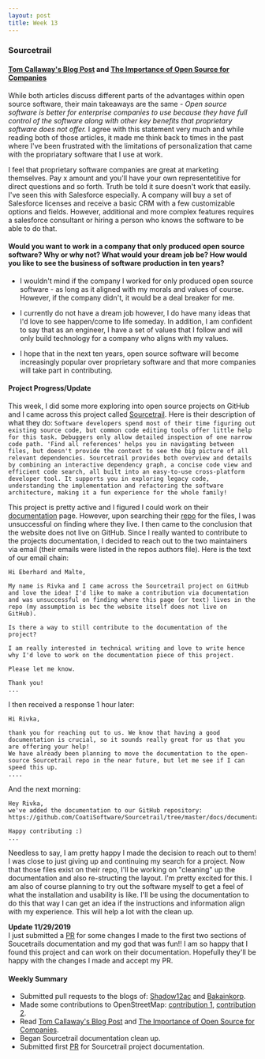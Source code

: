 ```yaml
---
layout: post
title: Week 13
---
```


### Sourcetrail 

#### [Tom Callaway's Blog Post](https://spot.livejournal.com/327801.html) and [The Importance of Open Source for Companies](https://enterprisersproject.com/article/2015/1/top-advantages-open-source-offers-over-proprietary-solutions)

While both articles discuss different parts of the advantages within open source software, their main takeaways are the same - *Open source software is better for enterprise companies to use because they have full control of the software along with other key benefits that proprietary software does not offer.* I agree with this statement very much and while reading both of those articles, it made me think back to times in the past where I've been frustrated with the limitations of personalization that came with the propriatary software that I use at work. 

I feel that proprietary software companies are great at marketing themselves. Pay x amount and you'll have your own representetitive for direct questions and so forth. Truth be told it sure doesn't work that easily. I've seen this with Salesforce especially. A company will buy a set of Salesforce licenses and receive a basic CRM with a few customizable options and fields. However, additional and more complex features requires a salesforce consultant or hiring a person who knows the software to be able to do that. 


#### Would you want to work in a company that only produced open source software? Why or why not? What would your dream job be? How would you like to see the business of software production in ten years?

- I wouldn't mind if the company I worked for only produced open source software - as long as it aligned with my morals and values of course. However, if the company didn't, it would be a deal breaker for me. 

- I currently do not have a dream job however, I do have many ideas that I'd love to see happen/come to life someday. In addition, I am confident to say that as an engineer, I have a set of values that I follow and will only build technology for a company who aligns with my values.

- I hope that in the next ten years, open source software will become increasingly popular over proprietary software and that more companies will take part in contributing. 


#### Project Progress/Update

This week, I did some more exploring into open source projects on GitHub and I came across this project called [Sourcetrail]( https://www.sourcetrail.com/). Here is their description of what they do: `Software developers spend most of their time figuring out existing source code, but common code editing tools offer little help for this task. Debuggers only allow detailed inspection of one narrow code path. 'Find all references' helps you in navigating between files, but doesn't provide the context to see the big picture of all relevant dependencies. Sourcetrail provides both overview and details by combining an interactive dependency graph, a concise code view and efficient code search, all built into an easy-to-use cross-platform developer tool. It supports you in exploring legacy code, understanding the implementation and refactoring the software architecture, making it a fun experience for the whole family!`

This project is pretty active and I figured I could work on their [documentation](https://www.sourcetrail.com/documentation/) page. However, upon searching their [repo](https://github.com/CoatiSoftware/Sourcetrail/tree/a177c6daf506f1b949e2d55d8cedce4e12eb9717) for the files, I was unsuccessful on finding where they live. I then came to the conclusion that the website does not live on GitHub. Since I really wanted to contribute to the projects documentation, I decided to reach out to the two maintainers via email (their emails were listed in the repos authors file). Here is the text of our email chain:

``` 
Hi Eberhard and Malte,

My name is Rivka and I came across the Sourcetrail project on GitHub and love the idea! I'd like to make a contribution via documentation and was unsuccessful on finding where this page (or text) lives in the repo (my assumption is bec the website itself does not live on GitHub). 

Is there a way to still contribute to the documentation of the project?

I am really interested in technical writing and love to write hence why I'd love to work on the documentation piece of this project.

Please let me know.

Thank you!
...
```
I then received a response 1 hour later: 
```
Hi Rivka,

thank you for reaching out to us. We know that having a good documentation is crucial, so it sounds really great for us that you are offering your help!
We have already been planning to move the documentation to the open-source Sourcetrail repo in the near future, but let me see if I can speed this up.
....
```
And the next morning:
```
Hey Rivka,
we've added the documentation to our GitHub repository: https://github.com/CoatiSoftware/Sourcetrail/tree/master/docs/documentation

Happy contributing :)
...
```

Needless to say, I am pretty happy I made the decision to reach out to them! I was close to just giving up and continuing my search for a project. Now that those files exist on their repo, I'll be working on "cleaning" up the documentation and also re-structing the layout. I'm pretty excited for this. I am also of course planning to try out the software myself to get a feel of what the installation and usability is like. I'll be using the documentation to do this that way I can get an idea if the instructions and information align with my experience. This will help a lot with the clean up.

**Update 11/29/2019** <br>
I just submitted a [PR](https://github.com/CoatiSoftware/Sourcetrail/pull/816) for some changes I made to the first two sections of Soucetrails documentation and my god that was fun!! I am so happy that I found this project and can work on their documentation. Hopefully they'll be happy with the changes I made and accept my PR.


#### Weekly Summary

- Submitted pull requests to the blogs of: [Shadow12ac](https://github.com/hunter-college-ossd-fall-2019/shadow12ac-weekly/pull/6) and [Bakainkorp](https://github.com/hunter-college-ossd-fall-2019/Bakainkorp-weekly/pull/7).
- Made some contributions to OpenStreetMap: [contribution 1](https://www.openstreetmap.org/changeset/774389150), [contribution 2](https://www.openstreetmap.org/changeset/77439400#map=16/40.6083/-73.9871).
- Read [Tom Callaway's Blog Post](https://spot.livejournal.com/327801.html) and [The Importance of Open Source for Companies](https://enterprisersproject.com/article/2015/1/top-advantages-open-source-offers-over-proprietary-solutions).
- Began Sourcetrail documentation clean up. 
- Submitted first [PR](https://github.com/CoatiSoftware/Sourcetrail/pull/816) for Sourcetrail project documentation.
